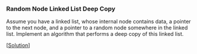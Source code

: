 ### Random Node Linked List Deep Copy

Assume you have a linked list, whose internal node contains data, a pointer to the next node, and a pointer to a random node somewhere in the linked list. Implement an algorithm that performs a deep copy of this linked list.

\[[Solution](solution.cpp)\]
